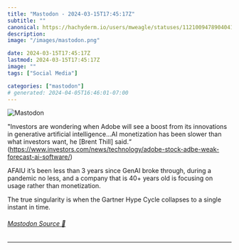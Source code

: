 ```yaml
---
title: "Mastodon - 2024-03-15T17:45:17Z"
subtitle: ""
canonical: https://hachyderm.io/users/mweagle/statuses/112100947890404151
description:
image: "/images/mastodon.png"

date: 2024-03-15T17:45:17Z
lastmod: 2024-03-15T17:45:17Z
image: ""
tags: ["Social Media"]

categories: ["mastodon"]
# generated: 2024-04-05T16:46:01-07:00
---
```

![Mastodon](/images/mastodon.png)

<p>&quot;Investors are wondering when Adobe will see a boost from its innovations in generative artificial intelligence…AI monetization has been slower than what investors want, he [Brent Thill] said.“ (<a href="https://www.investors.com/news/technology/adobe-stock-adbe-weak-forecast-ai-software/" target="_blank" rel="nofollow noopener noreferrer" translate="no"><span class="invisible">https://www.</span><span class="ellipsis">investors.com/news/technology/</span><span class="invisible">adobe-stock-adbe-weak-forecast-ai-software/</span></a>) </p><p>AFAIU it’s been less than 3 years since GenAI broke through, during a pandemic no less, and a company that is 40+ years old is focusing on usage rather than monetization.</p><p>The true singularity is when the Gartner Hype Cycle collapses to a single instant in time.</p>


###### [Mastodon Source 🐘](https://hachyderm.io/@mweagle/112100947890404151)

___
